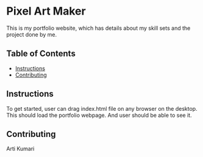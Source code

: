 # Pixel Art Maker
This is my portfolio website, which has details about my skill sets and the project done by me.

## Table of Contents

* [Instructions](#instructions)
* [Contributing](#contributing)

## Instructions

To get started, user can drag index.html file on any browser on the desktop. This should load the portfolio webpage. And user should be able to see it.

## Contributing

Arti Kumari
